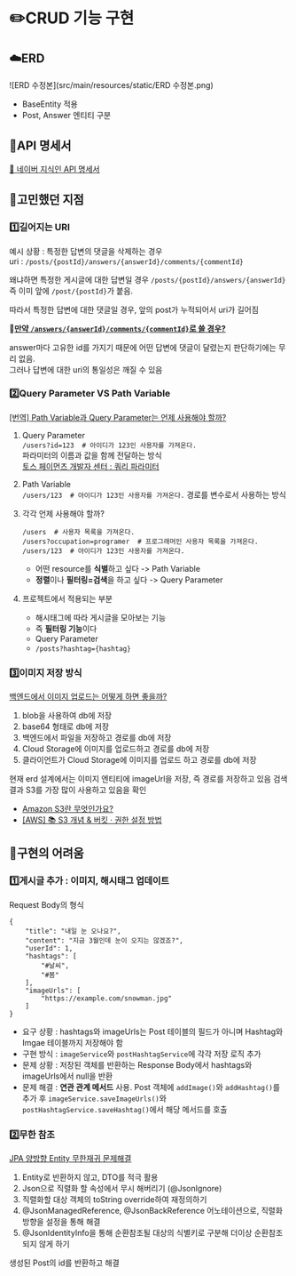 # ✏️CRUD 기능 구현

## ☁️ERD
![ERD 수정본](src/main/resources/static/ERD 수정본.png)
- BaseEntity 적용
- Post, Answer 엔티티 구분

## 📜API 명세서
[🌱 네이버 지식인 API 명세서](https://furtive-nightshade-8f9.notion.site/1c4cfa529f488060ae20c932e8ba044e?v=1c4cfa529f4880648fe9000ce1110cea&pvs=4)

## 🧐고민했던 지점
### 1️⃣길어지는 URI
예시 상황 : 특정한 답변의 댓글을 삭제하는 경우 <br>
uri : `/posts/{postId}/answers/{answerId}/comments/{commentId}` <br>

왜냐하면 특정한 게시글에 대한 답변일 경우 `/posts/{postId}/answers/{answerId}` <br>
즉 이미 앞에 `/post/{postId}`가 붙음.

따라서 특정한 답변에 대한 댓글일 경우, 앞의 post가 누적되어서 uri가 길어짐

🤔<u>**만약 `/answers/{answerId}/comments/{commentId}`로 쓸 경우?**</u>

answer마다 고유한 id를 가지기 때문에 어떤 답변에 댓글이 달렸는지 판단하기에는 무리 없음. <br>
그러나 답변에 대한 uri의 통일성은 깨질 수 있음


### 2️⃣Query Parameter VS Path Variable
[[번역] Path Variable과 Query Parameter는 언제 사용해야 할까?](https://ryan-han.com/post/translated/pathvariable_queryparam/)

1. Query Parameter <br>
```/users?id=123  # 아이디가 123인 사용자를 가져온다.``` <br>
파라미터의 이름과 값을 함께 전달하는 방식 <br>
[토스 페이먼츠 개발자 센터 : 쿼리 파라미터](https://docs.tosspayments.com/resources/glossary/query-param)


2. Path Variable <br>
```/users/123  # 아이디가 123인 사용자를 가져온다.```
경로를 변수로서 사용하는 방식


3. 각각 언제 사용해야 할까? <br>
    ```
    /users  # 사용자 목록을 가져온다.
    /users?occupation=programer  # 프로그래머인 사용자 목록을 가져온다.
    /users/123  # 아이디가 123인 사용자를 가져온다.
    ```
   - 어떤 resource를 **식별**하고 싶다 -> Path Variable
   - **정렬**이나 **필터링=검색**을 하고 싶다 -> Query Parameter


4. 프로젝트에서 적용되는 부분 <br>
   - 해시태그에 따라 게시글을 모아보는 기능 <br>
   - 즉 **필터링 기능**이다 <br>
   - Query Parameter <br>
   - `/posts?hashtag={hashtag}`


### 3️⃣이미지 저장 방식
[백엔드에서 이미지 업로드는 어떻게 하면 좋을까?](https://seungyong20.tistory.com/entry/%EB%B0%B1%EC%97%94%EB%93%9C%EC%97%90%EC%84%9C-%EC%9D%B4%EB%AF%B8%EC%A7%80-%EC%97%85%EB%A1%9C%EB%93%9C%EB%8A%94-%EC%96%B4%EB%96%BB%EA%B2%8C-%ED%95%98%EB%A9%B4-%EC%A2%8B%EC%9D%84%EA%B9%8C)

1. blob을 사용하여 db에 저장
2. base64 형태로 db에 저장
3. 백엔드에서 파일을 저장하고 경로를 db에 저장
4. Cloud Storage에 이미지를 업로드하고 경로를 db에 저장
5. 클라이언트가 Cloud Storage에 이미지를 업로드 하고 경로를 db에 저장

현재 erd 설계에서는 이미지 엔티티에 imageUrl을 저장, 즉 경로를 저장하고 있음
검색 결과 S3를 가장 많이 사용하고 있음을 확인 
- [Amazon S3란 무엇인가요?](https://docs.aws.amazon.com/ko_kr/AmazonS3/latest/userguide/Welcome.html)
- [[AWS] 📚 S3 개념 & 버킷 · 권한 설정 방법](https://inpa.tistory.com/entry/AWS-%F0%9F%93%9A-S3-%EB%B2%84%ED%82%B7-%EC%83%9D%EC%84%B1-%EC%82%AC%EC%9A%A9%EB%B2%95-%EC%8B%A4%EC%A0%84-%EA%B5%AC%EC%B6%95)

## 🤯구현의 어려움
### 1️⃣게시글 추가 : 이미지, 해시태그 업데이트
Request Body의 형식
```
{
    "title": "내일 눈 오나요?",
    "content": "지금 3월인데 눈이 오지는 않겠죠?",
    "userId": 1,
    "hashtags": [
        "#날씨",
        "#봄"
    ],
    "imageUrls": [
        "https://example.com/snowman.jpg"
    ]
}
```
- 요구 상황 : hashtags와 imageUrls는 Post 테이블의 필드가 아니며 Hashtag와 Imgae 테이블까지 저장해야 함 <br>
- 구현 방식 : `imageService`와 `postHashtagService`에 각각 저장 로직 추가 <br>
- 문제 상황 : 저장된 객체를 반환하는 Response Body에서 hashtags와 imageUrls에서 null을 반환 <br>
- 문제 해결 : **연관 관계 메서드** 사용. Post 객체에 `addImage()`와 `addHashtag()`를 추가 후 
`imageService.saveImageUrls()`와 `postHashtagService.saveHashtag()`에서 해당 메서드를 호출

### 2️⃣무한 참조
[JPA 양방향 Entity 무한재귀 문제해결](https://thxwelchs.github.io/JPA%20%EC%96%91%EB%B0%A9%ED%96%A5%20Entity%20%EB%AC%B4%ED%95%9C%20%EC%9E%AC%EA%B7%80%20%EB%AC%B8%EC%A0%9C%20%ED%95%B4%EA%B2%B0/)
1. Entity로 반환하지 않고, DTO를 적극 활용
2. Json으로 직렬화 할 속성에서 무시 해버리기 (@JsonIgnore)
3. 직렬화할 대상 객체의 toString override하여 재정의하기
4. @JsonManagedReference, @JsonBackReference 어노테이션으로, 직렬화 방향을 설정을 통해 해결
5. @JsonIdentityInfo을 통해 순환참조될 대상의 식별키로 구분해 더이상 순환참조되지 않게 하기
 
생성된 Post의 id를 반환하고 해결